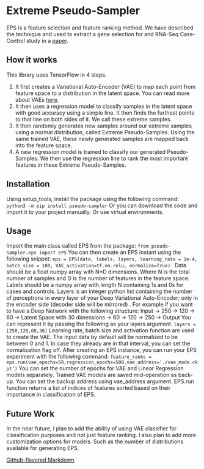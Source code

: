 # Extreme Pseudo-Sampler
EPS is a feature selection and feature ranking method. We have described the technique and used to extract a gene selection for and RNA-Seq Case-Control study in a [paper](https://www.frontiersin.org/articles/10.3389/fgene.2018.00297/full). 
## How it works
This library uses TensorFlow in 4 steps. 
1. It first creates a Variational Auto-Encoder (VAE) to map each point from feature space to a distribution in the latent space. You can read more about VAEs [here](https://arxiv.org/abs/1312.6114).
2. It then uses a regression model to classify samples in the latent space with good accuracy using a simple line. It then finds the furthest points to that line on both sides of it. We call these extreme samples. 
3. It then randomly generates new samples around our extreme samples using a normal distribution, called Extreme Pseudo-Samples. Using the same trained VAE, these newly generated samples are mapped back into the feature space. 
4. A new regression model is trained to classify our generated Pseudo-Samples. We then use the regression line to rank the most important features in these Extreme Pseudo-Samples. 

## Installation
Using setup_tools, install the package using the following command:
`python3 -m pip install pseudo-sampler`
Or you can download the code and import it to your project manually. Or use virtual environments.
## Usage
Import the main class called EPS from the package:
`from pseudo-sampler.eps import EPS`
You can then create an EPS instant using the following snippet:
`eps = EPS(data, labels, layers, learning_rate = 1e-4, batch_size = 100, VAE_activation=tf.nn.relu, normalize=True) `
Data should be a float numpy array with N*D dimensions. Where N is the total number of samples and D is the number of features in the feature space. 
Labels should be a numpy array with length N containing 1s and 0s for cases and controls. 
Layers is an integer python list containing the number of perceptrons in every layer of your Deep Variational Auto-Encoder; only in the encoder side (decoder side will be mirrored) . For example if you want to have a Deep Network with the following structure:
Input -> 250 -> 120 -> 60 -> Latent Space with 30 dimensions -> 60 -> 120 -> 250 -> Output 
You can represent it by passing the following as your layers argument. 
`layers = [250,120,60,30]`
Learning rate, batch size and activation function are used to create the VAE. 
The input data by default will be normalized to be between 0 and 1. In case they already are in that interval, you can set the normalization flag off. 
After creating an EPS instance, you can run your EPS experiment with the following command:
`feature_ranks = eps.run(vae_epochs=50,regression_epochs=500,vae_address=‘./vae_mode.ckpt’)`
You can set the number of epochs for VAE and Linear Regression models separately. Trained VAE models are saved mid-operation as back-up. You can set the backup address using vae_address argument.
EPS.run function returns a list of indices of features sorted based on their importance in classification of EPS.

## Future Work
In the near future, I plan to add the ability of using VAE classifier for classification purposes and not just feature ranking. I also plan to add more customization options for models. Such as the number of distributions available for generating EPS. 





 [Github-flavored Markdown](https://guides.github.com/features/mastering-markdown/)